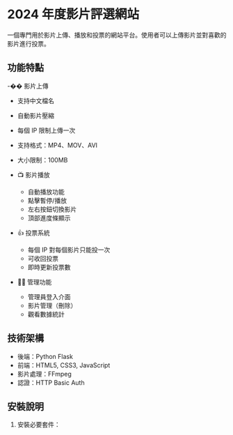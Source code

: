 # 2024 年度影片評選網站

一個專門用於影片上傳、播放和投票的網站平台。使用者可以上傳影片並對喜歡的影片進行投票。

## 功能特點

-�� 影片上傳

- 支持中文檔名
- 自動影片壓縮
- 每個 IP 限制上傳一次
- 支持格式：MP4、MOV、AVI
- 大小限制：100MB

- 📺 影片播放

  - 自動播放功能
  - 點擊暫停/播放
  - 左右按鈕切換影片
  - 頂部進度條顯示

- 👍 投票系統

  - 每個 IP 對每個影片只能投一次
  - 可收回投票
  - 即時更新投票數

- 👨‍💼 管理功能
  - 管理員登入介面
  - 影片管理（刪除）
  - 觀看數據統計

## 技術架構

- 後端：Python Flask
- 前端：HTML5, CSS3, JavaScript
- 影片處理：FFmpeg
- 認證：HTTP Basic Auth

## 安裝說明

1. 安裝必要套件：

